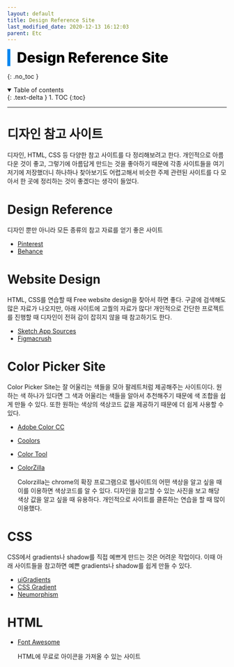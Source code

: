 ```yaml
---
layout: default
title: Design Reference Site
last_modified_date: 2020-12-13 16:12:03
parent: Etc
---
```


<div style="font-size:32px; font-weight: 800; border-left: 7px solid #0687f0; padding-left:15px !important; color:#000000; margin-bottom:15px;">Design Reference Site</div>

{: .no_toc }

<details open markdown="block">
  <summary>
    Table of contents
  </summary>
  {: .text-delta }
1. TOC
{:toc}
</details>

---

# 디자인 참고 사이트

디자인, HTML, CSS 등 다양한 참고 사이트를 다 정리해보려고 한다. 개인적으로 아름다운 것이 좋고, 그렇기에 아름답게 만드는 것을 좋아하기 때문에 각종 사이트들을 여기저기에 저장했더니 하나하나 찾아보기도 어렵고해서 비슷한 주제 관련된 사이트를 다 모아서 한 곳에 정리하는 것이 좋겠다는 생각이 들었다.

# Design Reference

디자인 뿐만 아니라 모든 종류의 참고 자료를 얻기 좋은 사이트

- [Pinterest](https://www.pinterest.co.kr/)
- [Behance](https://www.behance.net/)

# Website Design

HTML, CSS를 연습할 때 Free website design을 찾아서 하면 좋다. 구글에 검색해도 많은 자료가 나오지만, 아래 사이트에 고퀄의 자료가 많다! 개인적으로 간단한 프로젝트를 진행할 때 디자인이 전혀 감이 잡히지 않을 때 참고하기도 한다.

- [Sketch App Sources](https://www.sketchappsources.com/)
- [Figmacrush](https://www.figmacrush.com/)

# Color Picker Site

Color Picker Site는 잘 어울리는 색들을 모아 팔레트처럼 제공해주는 사이트이다. 원하는 색 하나가 있다면 그 색과 어울리는 색들을 알아서 추천해주기 때문에 색 조합을 쉽게 만들 수 있다. 또한 원하는 색상의 색상코드 값을 제공하기 때문에 더 쉽게 사용할 수 있다.

- [Adobe Color CC](https://color.adobe.com/ko/create/color-wheel)
- [Coolors](https://coolors.co/palettes/trending)
- [Color Tool](https://material.io/resources/color/#!/?view.left=0&view.right=0)
- [ColorZilla](https://chrome.google.com/webstore/detail/colorzilla/bhlhnicpbhignbdhedgjhgdocnmhomnp?info=EXLINK&hl=ko)

  Colorzilla는 chrome의 확장 프로그램으로 웹사이트의 어떤 색상을 알고 싶을 때 이를 이용하면 색상코드를 알 수 있다. 디자인을 참고할 수 있는 사진을 보고 해당 색상 값을 알고 싶을 때 유용하다. 개인적으로 사이트를 클론하는 연습을 할 때 많이 이용했다.

# CSS

CSS에서 gradients나 shadow를 직접 예쁘게 만드는 것은 어려운 작업이다. 이때 아래 사이트들을 참고하면 예쁜 gradients나 shadow를 쉽게 만들 수 있다.

- [uiGradients](https://uigradients.com/#RoseColoredLenses)
- [CSS Gradient](https://cssgradient.io/)
- [Neumorphism](https://neumorphism.io/#55b9f3)

# HTML

- [Font Awesome](https://fontawesome.com/icons?m=free)

  HTML에 무료로 아이콘을 가져올 수 있는 사이트
